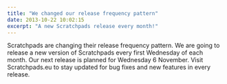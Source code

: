 ```yaml
---
title: "We changed our release frequency pattern"
date: 2013-10-22 10:02:15
excerpt: "A new Scratchpads release every month!"
---
```


Scratchpads are changing their release frequency pattern. We are going to release a new version of Scratchpads every first Wednesday of each month. Our next release is planned for Wednesday 6 November. Visit Scratchpads.eu to stay updated for bug fixes and new features in every release.
